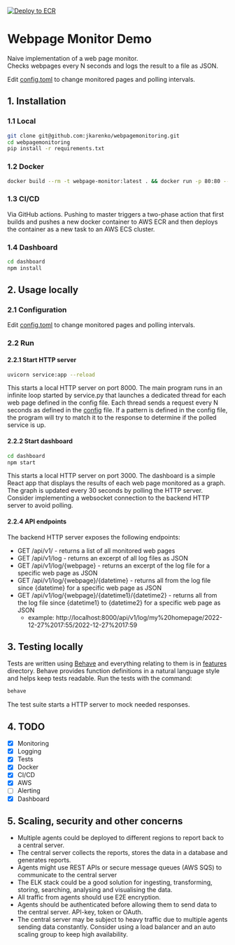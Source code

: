 [![Deploy to ECR](https://github.com/jkarenko/webpagemonitoring/actions/workflows/deploy.yml/badge.svg)](https://github.com/jkarenko/webpagemonitoring/actions/workflows/deploy.yml)

# Webpage Monitor Demo
Naive implementation of a web page monitor.  
Checks webpages every N seconds and logs the result to a file as JSON.

Edit [config.toml](config.toml) to change monitored pages and polling intervals.

## 1. Installation
### 1.1 Local

```bash
git clone git@github.com:jkarenko/webpagemonitoring.git
cd webpagemonitoring
pip install -r requirements.txt
```

### 1.2 Docker
```bash
docker build --rm -t webpage-monitor:latest . && docker run -p 80:80 --name webpage-monitor webpage-monitor:latest 
```

### 1.3 CI/CD
Via GitHub actions.
Pushing to master triggers a two-phase action that first builds and pushes a new docker container to AWS ECR and then deploys the container as a new task to an AWS ECS cluster.

### 1.4 Dashboard
```bash
cd dashboard
npm install
```


## 2. Usage locally
### 2.1 Configuration
Edit [config.toml](config.toml) to change monitored pages and polling intervals.

### 2.2 Run
#### 2.2.1 Start HTTP server
```bash
uvicorn service:app --reload
```
This starts a local HTTP server on port 8000.
The main program runs in an infinite loop started by service.py that launches a dedicated thread for each web page defined in the config file. Each thread sends a request every N seconds as defined in the [config](config.toml) file. If a pattern is defined in the config file, the program will try to match it to the response to determine if the polled service is up.

#### 2.2.2 Start dashboard
```bash
cd dashboard
npm start
```
This starts a local HTTP server on port 3000.
The dashboard is a simple React app that displays the results of each web page monitored as a graph. The graph is updated every 30 seconds by polling the HTTP server. Consider implementing a websocket connection to the backend HTTP server to avoid polling.

#### 2.2.4 API endpoints
The backend HTTP server exposes the following endpoints:
- GET /api/v1/ - returns a list of all monitored web pages
- GET /api/v1/log - returns an excerpt of all log files as JSON
- GET /api/v1/log/{webpage} - returns an excerpt of the log file for a specific web page as JSON
- GET /api/v1/log/{webpage}/{datetime} - returns all from the log file since {datetime} for a specific web page as JSON
- GET /api/v1/log/{webpage}/{datetime1}/{datetime2} - returns all from the log file since {datetime1} to {datetime2} for a specific web page as JSON
  - example: http://localhost:8000/api/v1/log/my%20homepage/2022-12-27%2017:55/2022-12-27%2017:59

## 3. Testing locally
Tests are written using [Behave](https://github.com/behave/behave) and everything relating to them is in [features](features) directory.
Behave provides function definitions in a natural language style and helps keep tests readable.
Run the tests with the command:
```bash
behave
```
The test suite starts a HTTP server to mock needed responses.


## 4. TODO
- [x] Monitoring
- [x] Logging
- [x] Tests
- [x] Docker
- [x] CI/CD
- [x] AWS
- [ ] Alerting
- [x] Dashboard

## 5. Scaling, security and other concerns
- Multiple agents could be deployed to different regions to report back to a central server.  
- The central server collects the reports, stores the data in a database and generates reports.
- Agents might use REST APIs or secure message queues (AWS SQS) to communicate to the central server
- The ELK stack could be a good solution for ingesting, transforming, storing, searching, analysing and visualising the data.
- All traffic from agents should use E2E encryption.
- Agents should be authenticated before allowing them to send data to the central server. API-key, token or OAuth.
- The central server may be subject to heavy traffic due to multiple agents sending data constantly. Consider using a load balancer and an auto scaling group to keep high availability.
